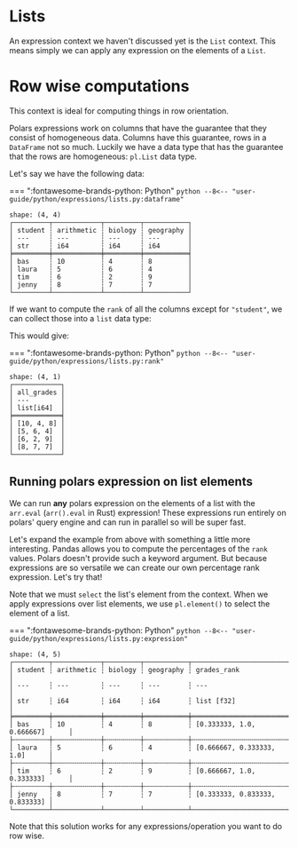 # Lists

An expression context we haven't discussed yet is the `List` context. This means simply we can apply any expression on the elements of a `List`.

# Row wise computations

This context is ideal for computing things in row orientation.

Polars expressions work on columns that have the guarantee that they consist of homogeneous data.
Columns have this guarantee, rows in a `DataFrame` not so much.
Luckily we have a data type that has the guarantee that the rows are homogeneous: `pl.List` data type.

Let's say we have the following data:

=== ":fontawesome-brands-python: Python"
    ``` python
    --8<-- "user-guide/python/expressions/lists.py:dataframe"
    ```

```
shape: (4, 4)
┌─────────┬────────────┬─────────┬───────────┐
│ student ┆ arithmetic ┆ biology ┆ geography │
│ ---     ┆ ---        ┆ ---     ┆ ---       │
│ str     ┆ i64        ┆ i64     ┆ i64       │
╞═════════╪════════════╪═════════╪═══════════╡
│ bas     ┆ 10         ┆ 4       ┆ 8         │
│ laura   ┆ 5          ┆ 6       ┆ 4         │
│ tim     ┆ 6          ┆ 2       ┆ 9         │
│ jenny   ┆ 8          ┆ 7       ┆ 7         │
└─────────┴────────────┴─────────┴───────────┘
```

If we want to compute the `rank` of all the columns except for `"student"`, we can collect those into a `list` data type:

This would give:

=== ":fontawesome-brands-python: Python"
    ``` python
    --8<-- "user-guide/python/expressions/lists.py:rank"
    ```

```
shape: (4, 1)
┌────────────┐
│ all_grades │
│ ---        │
│ list[i64]  │
╞════════════╡
│ [10, 4, 8] │
│ [5, 6, 4]  │
│ [6, 2, 9]  │
│ [8, 7, 7]  │
└────────────┘
```

## Running polars expression on list elements

We can run **any** polars expression on the elements of a list with the `arr.eval` (`arr().eval` in Rust) expression! These expressions run entirely on polars' query engine and can run in parallel so will be super fast.

Let's expand the example from above with something a little more interesting. Pandas allows you to compute the percentages of the `rank` values. Polars doesn't provide such a keyword argument. But because expressions are so versatile we can create our own percentage rank expression. Let's try that!

Note that we must `select` the list's element from the context. When we apply expressions over list elements, we use `pl.element()` to select the element of a list.

=== ":fontawesome-brands-python: Python"
    ``` python
    --8<-- "user-guide/python/expressions/lists.py:expression"
    ```

```
shape: (4, 5)
┌─────────┬────────────┬─────────┬───────────┬────────────────────────────────┐
│ student ┆ arithmetic ┆ biology ┆ geography ┆ grades_rank                    │
│ ---     ┆ ---        ┆ ---     ┆ ---       ┆ ---                            │
│ str     ┆ i64        ┆ i64     ┆ i64       ┆ list [f32]                     │
╞═════════╪════════════╪═════════╪═══════════╪════════════════════════════════╡
│ bas     ┆ 10         ┆ 4       ┆ 8         ┆ [0.333333, 1.0, 0.666667]      │
├╌╌╌╌╌╌╌╌╌┼╌╌╌╌╌╌╌╌╌╌╌╌┼╌╌╌╌╌╌╌╌╌┼╌╌╌╌╌╌╌╌╌╌╌┼╌╌╌╌╌╌╌╌╌╌╌╌╌╌╌╌╌╌╌╌╌╌╌╌╌╌╌╌╌╌╌╌┤
│ laura   ┆ 5          ┆ 6       ┆ 4         ┆ [0.666667, 0.333333, 1.0]      │
├╌╌╌╌╌╌╌╌╌┼╌╌╌╌╌╌╌╌╌╌╌╌┼╌╌╌╌╌╌╌╌╌┼╌╌╌╌╌╌╌╌╌╌╌┼╌╌╌╌╌╌╌╌╌╌╌╌╌╌╌╌╌╌╌╌╌╌╌╌╌╌╌╌╌╌╌╌┤
│ tim     ┆ 6          ┆ 2       ┆ 9         ┆ [0.666667, 1.0, 0.333333]      │
├╌╌╌╌╌╌╌╌╌┼╌╌╌╌╌╌╌╌╌╌╌╌┼╌╌╌╌╌╌╌╌╌┼╌╌╌╌╌╌╌╌╌╌╌┼╌╌╌╌╌╌╌╌╌╌╌╌╌╌╌╌╌╌╌╌╌╌╌╌╌╌╌╌╌╌╌╌┤
│ jenny   ┆ 8          ┆ 7       ┆ 7         ┆ [0.333333, 0.833333, 0.833333] │
└─────────┴────────────┴─────────┴───────────┴────────────────────────────────┘
```

Note that this solution works for any expressions/operation you want to do row wise.